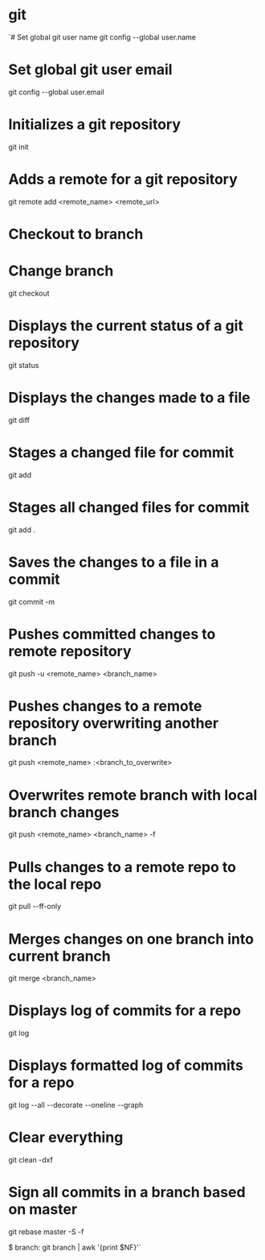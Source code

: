 # git
`# Set global git user name
git config --global user.name <name>

# Set global git user email
git config --global user.email <email>

# Initializes a git repository
git init

# Adds a remote for a git repository
git remote add <remote_name> <remote_url>

# Checkout to branch
# Change branch
git checkout <branch>

# Displays the current status of a git repository
git status

# Displays the changes made to a file
git diff <filename>

# Stages a changed file for commit
git add <filename>

# Stages all changed files for commit
git add .

# Saves the changes to a file in a commit
git commit -m <message>

# Pushes committed changes to remote repository
git push -u <remote_name> <branch_name>

# Pushes changes to a remote repository overwriting another branch
git push <remote_name> <branch>:<branch_to_overwrite>

# Overwrites remote branch with local branch changes
git push <remote_name> <branch_name> -f

# Pulls changes to a remote repo to the local repo
git pull --ff-only

# Merges changes on one branch into current branch
git merge <branch_name>

# Displays log of commits for a repo
git log

# Displays formatted log of commits for a repo
git log --all --decorate --oneline --graph

# Clear everything
git clean -dxf

# Sign all commits in a branch based on master
git rebase master -S -f

$ branch: git branch | awk '{print $NF}'`